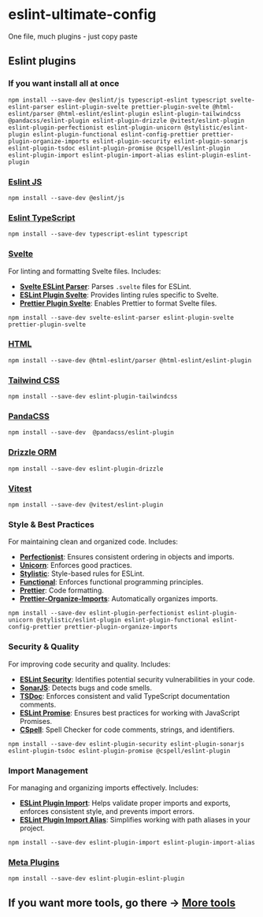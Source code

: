 # eslint-ultimate-config
One file, much plugins - just copy paste

## Eslint plugins

### If you want install all at once
```
npm install --save-dev @eslint/js typescript-eslint typescript svelte-eslint-parser eslint-plugin-svelte prettier-plugin-svelte @html-eslint/parser @html-eslint/eslint-plugin eslint-plugin-tailwindcss @pandacss/eslint-plugin eslint-plugin-drizzle @vitest/eslint-plugin eslint-plugin-perfectionist eslint-plugin-unicorn @stylistic/eslint-plugin eslint-plugin-functional eslint-config-prettier prettier-plugin-organize-imports eslint-plugin-security eslint-plugin-sonarjs eslint-plugin-tsdoc eslint-plugin-promise @cspell/eslint-plugin eslint-plugin-import eslint-plugin-import-alias eslint-plugin-eslint-plugin
```

### [Eslint JS](https://eslint.org/)
```
npm install --save-dev @eslint/js
```

### [Eslint TypeScript](https://typescript-eslint.io/)
```
npm install --save-dev typescript-eslint typescript
```

### [Svelte](https://github.com/sveltejs/eslint-plugin-svelte)
For linting and formatting Svelte files. Includes:
- **[Svelte ESLint Parser](https://github.com/sveltejs/svelte-eslint-parser)**: Parses `.svelte` files for ESLint.
- **[ESLint Plugin Svelte](https://github.com/sveltejs/eslint-plugin-svelte)**: Provides linting rules specific to Svelte.
- **[Prettier Plugin Svelte](https://github.com/sveltejs/prettier-plugin-svelte)**: Enables Prettier to format Svelte files.
```
npm install --save-dev svelte-eslint-parser eslint-plugin-svelte prettier-plugin-svelte
```

### [HTML](https://html-eslint.org/)
```
npm install --save-dev @html-eslint/parser @html-eslint/eslint-plugin
```

### [Tailwind CSS](https://www.npmjs.com/package/eslint-plugin-tailwindcss)
```
npm install --save-dev eslint-plugin-tailwindcss
```

### [PandaCSS](https://github.com/chakra-ui/eslint-plugin-panda)
```
npm install --save-dev  @pandacss/eslint-plugin
```

### [Drizzle ORM](https://orm.drizzle.team/docs/eslint-plugin)
```
npm install --save-dev eslint-plugin-drizzle
```

### [Vitest](https://github.com/vitest-dev/eslint-plugin-vitest)
```
npm install --save-dev @vitest/eslint-plugin
```
### Style & Best Practices
For maintaining clean and organized code. Includes:
- **[Perfectionist](https://perfectionist.dev/)**: Ensures consistent ordering in objects and imports.
- **[Unicorn](https://github.com/sindresorhus/eslint-plugin-unicorn)**: Enforces good practices.
- **[Stylistic](https://eslint.style/packages/default)**: Style-based rules for ESLint.
- **[Functional](https://github.com/eslint-functional/eslint-plugin-functional)**: Enforces functional programming principles.
- **[Prettier](https://prettier.io/docs/en/integrating-with-linters.html)**: Code formatting.
- **[Prettier-Organize-Imports](https://github.com/simonhaenisch/prettier-plugin-organize-imports)**: Automatically organizes imports.

```
npm install --save-dev eslint-plugin-perfectionist eslint-plugin-unicorn @stylistic/eslint-plugin eslint-plugin-functional eslint-config-prettier prettier-plugin-organize-imports
```

### Security & Quality
For improving code security and quality. Includes:
- **[ESLint Security](https://github.com/nodesecurity/eslint-plugin-security)**: Identifies potential security vulnerabilities in your code.
- **[SonarJS](https://www.npmjs.com/package/eslint-plugin-sonarjs)**: Detects bugs and code smells.
- **[TSDoc](https://tsdoc.org/pages/packages/eslint-plugin-tsdoc/)**: Enforces consistent and valid TypeScript documentation comments.
- **[ESLint Promise](https://github.com/xjamundx/eslint-plugin-promise)**: Ensures best practices for working with JavaScript Promises.
- **[CSpell](https://github.com/streetsidesoftware/cspell/tree/main/packages/cspell-eslint-plugin)**: Spell Checker for code comments, strings, and identifiers.

```
npm install --save-dev eslint-plugin-security eslint-plugin-sonarjs eslint-plugin-tsdoc eslint-plugin-promise @cspell/eslint-plugin
```

### Import Management
For managing and organizing imports effectively. Includes:
- **[ESLint Plugin Import](https://github.com/import-js/eslint-plugin-import)**: Helps validate proper imports and exports, enforces consistent style, and prevents import errors.
- **[ESLint Plugin Import Alias](https://www.npmjs.com/package/eslint-plugin-import-alias)**: Simplifies working with path aliases in your project.

```
npm install --save-dev eslint-plugin-import eslint-plugin-import-alias
```

### [Meta Plugins](https://www.npmjs.com/package/eslint-plugin-eslint-plugin)
```
npm install --save-dev eslint-plugin-eslint-plugin
```
## If you want more tools, go there -> [More tools](https://github.com/Lenerystia/JS-TS-ultimate-config-selected-tool)
